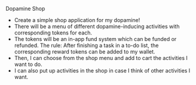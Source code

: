 Dopamine Shop

- Create a simple shop application for my dopamine!
- There will be a menu of different dopamine-inducing activities with corresponding tokens for each.
- The tokens will be an in-app fund system which can be funded or refunded. The rule: After finishing a task in a to-do list, the corresponding reward tokens can be added to my wallet.
- Then, I can choose from the shop menu and add to cart the activities I want to do.
- I can also put up activities in the shop in case I think of other activities I want.